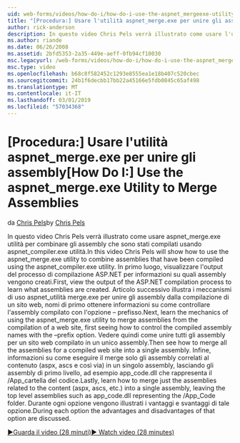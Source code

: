 ```yaml
---
uid: web-forms/videos/how-do-i/how-do-i-use-the-aspnet_mergeexe-utility-to-merge-assemblies
title: "[Procedura:] Usare l'utilità aspnet_merge.exe per unire gli assembly | Microsoft Docs"
author: rick-anderson
description: In questo video Chris Pels verrà illustrato come usare l'utilità aspnet_merge.exe per combinare gli assembly che sono stati compilati usando la tà aspnet_compiler.exe...
ms.author: riande
ms.date: 06/26/2008
ms.assetid: 2bfd5353-2a35-449e-aeff-0fb94cf10030
msc.legacyurl: /web-forms/videos/how-do-i/how-do-i-use-the-aspnet_mergeexe-utility-to-merge-assemblies
msc.type: video
ms.openlocfilehash: b68c8f582452c1293e8555ea1e18b407c520cbec
ms.sourcegitcommit: 24b1f6decbb17bb22a45166e5fdb0845c65af498
ms.translationtype: MT
ms.contentlocale: it-IT
ms.lasthandoff: 03/01/2019
ms.locfileid: "57034368"
---
```

<a name="how-do-i-use-the-aspnetmergeexe-utility-to-merge-assemblies"></a><span data-ttu-id="bf2eb-103">[Procedura:] Usare l'utilità aspnet_merge.exe per unire gli assembly</span><span class="sxs-lookup"><span data-stu-id="bf2eb-103">[How Do I:] Use the aspnet_merge.exe Utility to Merge Assemblies</span></span>
====================
<span data-ttu-id="bf2eb-104">da [Chris Pels](https://twitter.com/chrispels)</span><span class="sxs-lookup"><span data-stu-id="bf2eb-104">by [Chris Pels](https://twitter.com/chrispels)</span></span>

<span data-ttu-id="bf2eb-105">In questo video Chris Pels verrà illustrato come usare aspnet\_merge.exe utilità per combinare gli assembly che sono stati compilati usando aspnet\_compiler.exe utilità.</span><span class="sxs-lookup"><span data-stu-id="bf2eb-105">In this video Chris Pels will show how to use the aspnet\_merge.exe utility to combine assemblies that have been compiled using the aspnet\_compiler.exe utility.</span></span> <span data-ttu-id="bf2eb-106">In primo luogo, visualizzare l'output del processo di compilazione ASP.NET per informazioni su quali assembly vengono creati.</span><span class="sxs-lookup"><span data-stu-id="bf2eb-106">First, view the output of the ASP.NET compilation process to learn what assemblies are created.</span></span> <span data-ttu-id="bf2eb-107">Articolo successivo illustra i meccanismi di uso aspnet\_utilità merge.exe per unire gli assembly dalla compilazione di un sito web, nomi di primo ottenere informazioni su come controllare l'assembly compilato con l'opzione – prefisso.</span><span class="sxs-lookup"><span data-stu-id="bf2eb-107">Next, learn the mechanics of using the aspnet\_merge.exe utility to merge assemblies from the compilation of a web site, first seeing how to control the compiled assembly names with the –prefix option.</span></span> <span data-ttu-id="bf2eb-108">Vedere quindi come unire tutti gli assembly per un sito web compilato in un unico assembly.</span><span class="sxs-lookup"><span data-stu-id="bf2eb-108">Then see how to merge all the assemblies for a compiled web site into a single assembly.</span></span> <span data-ttu-id="bf2eb-109">Infine, informazioni su come eseguire il merge solo gli assembly correlati al contenuto (aspx, ascs e così via) in un singolo assembly, lasciando gli assembly di primo livello, ad esempio app\_code.dll che rappresenta il /App\_cartella del codice.</span><span class="sxs-lookup"><span data-stu-id="bf2eb-109">Lastly, learn how to merge just the assemblies related to the content (aspx, ascs, etc.) into a single assembly, leaving the top level assemblies such as app\_code.dll representing the /App\_Code folder.</span></span> <span data-ttu-id="bf2eb-110">Durante ogni opzione vengono illustrati i vantaggi e svantaggi di tale opzione.</span><span class="sxs-lookup"><span data-stu-id="bf2eb-110">During each option the advantages and disadvantages of that option are discussed.</span></span>

[<span data-ttu-id="bf2eb-111">&#9654;Guarda il video (28 minuti)</span><span class="sxs-lookup"><span data-stu-id="bf2eb-111">&#9654; Watch video (28 minutes)</span></span>](https://channel9.msdn.com/Blogs/ASP-NET-Site-Videos/how-do-i-use-the-aspnet_mergeexe-utility-to-merge-assemblies)
